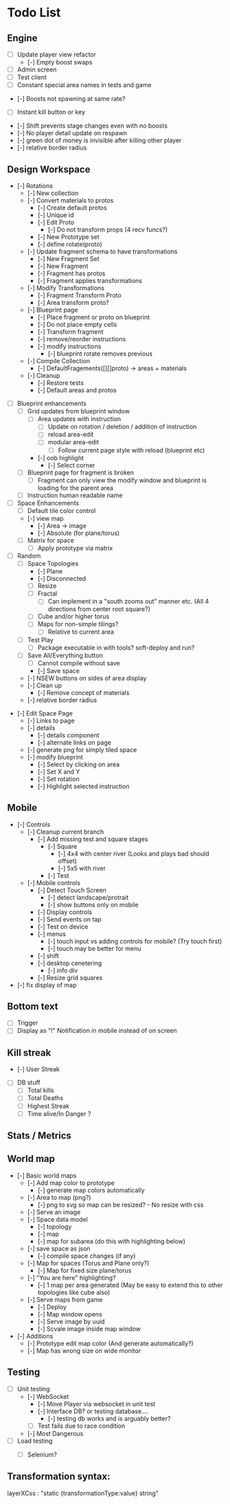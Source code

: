 # Todo List

## Engine
- [ ] Update player view refactor
  - [-] Empty boost swaps 
- [ ] Admin screen
- [ ] Test client
- [ ] Constant special area names in tests and game 
- [-] Boosts not spawning at same rate?
- [ ] Instant kill button or key
- [-] Shift prevents stage changes even with no boosts 
- [-] No player detail update on respawn 
- [-] green dot of money is invisible after killing other player
- [-] relative border radius

## Design Workspace
- [-] Rotations
  - [-] New collection
  - [-] Convert materials to protos
    - [-] Create default protos
    - [-] Unique id 
    - [-] Edit Proto
      - [-] Do not transform props (4 recv funcs?)
    - [-] New Prototype set
    - [-] define rotate(proto)
  - [-] Update fragment schema to have transformations 
    - [-] New Fragment Set
    - [-] New Fragment
    - [-] Fragment has protos
    - [-] Fragment applies transformations
  - [-] Modify Transformations
    - [-] Fragment Transform Proto
    - [-] Area transform proto? 
  - [-] Blueprint page 
    - [-] Place fragment or proto on blueprint
    - [-] Do not place empty cells
    - [-] Transform fragment 
    - [-] remove/reorder instructions
    - [-] modify instructions 
      - [-] blueprint rotate removes previous 
  - [-] Compile Collection 
    - [-] DefaultFragements([][]proto) -> areas + materials
  - [-] Cleanup 
    - [-] Restore tests
    - [-] Default areas and protos
- [ ] Blueprint enhancements
  - [ ] Grid updates from blueprint window
    - [ ] Area updates with instruction  
      - [ ] Update on rotation / deletion / addition of instruction 
      - [ ] reload area-edit
      - [ ] modular area-edit 
        - [ ] Follow current page style with reload (blueprint etc) 
    - [-] oob highlight
      - [-] Select corner 
  - [ ] Blueprint page for fragment is broken 
      - [ ] Fragment can only view the modify window and blueprint is loading for the parent area
  - [ ] Instruction human readable name
- [ ] Space Enhancements
  - [ ] Default tile color control
  - [-] view map
    - [-] Area -> image 
    - [-] Absolute (for plane/torus)
  - [ ] Matrix for space 
    - [ ] Apply prototype via matrix 
- [ ] Random
  - [ ] Space Topologies
    - [-] Plane
    - [-] Disconnected
    - [ ] Resize
    - [ ] Fractal 
      - [ ] Can implement in a "south zooms out" manner etc. (All 4 directions from center root square?)
    - [ ] Cube and/or higher torus
    - [ ] Maps for non-simple tilings?
      - [ ] Relative to current area
  - [ ] Test Play 
    - [ ] Package executable in with tools? soft-deploy and run?
  - [ ] Save All/Everything button 
    - [ ] Cannot compile without save
    - [-] Save space 
  - [-] NSEW buttons on sides of area display 
  - [-] Clean up 
    - [-] Remove concept of materials 
  - [-] relative border radius
- [-] Edit Space Page
  - [-] Links to page
  - [-] details
    - [-] details component
    - [-] alternate links on page 
  - [-] generate png for simply tiled space 
  - [-] modify blueprint
    - [-] Select by clicking on area 
    - [-] Set X and Y 
    - [-] Set rotation
    - [-] Highlight selected instruction

## Mobile
  - [-] Controls
    - [-] Cleanup current branch
      - [-] Add missing test and square stages
        - [-] Square 
          - [-] 4x4 with center river (Looks and plays bad should offset) 
          - [-] 5x5 with river
        - [-] Test
    - [-] Mobile controls
      - [-] Detect Touch Screen
        - [-] detect landscape/protrait 
        - [-] show buttons only on mobile
      - [-] Display controls
      - [-] Send events on tap 
      - [-] Test on device
      - [-] menus
        - [-] touch input vs adding controls for mobile? (Try touch first)
        - [-] touch may be better for menu 
      - [-] shift 
      - [-] desktop cenetering
        - [-] info div
      - [-] Resize grid squares
  - [-] fix display of map

## Bottom text
 - [ ] Trigger
 - [ ] Display as "!" Notification in mobile instead of on screen

## Kill streak
 - [-] User Streak
 - [ ] DB stuff 
   - [ ] Total kills
   - [ ] Total Deaths
   - [ ] Highest Streak
   - [ ] Time alive/In Danger ?

## Stats / Metrics

## World map
- [-] Basic world maps
  - [-] Add map color to prototype
    - [-] generate map colors automatically
  - [-] Area to map (png?)
    - [-] png to svg so map can be resized? - No resize with css
  - [-] Serve an image
  - [-] Space data model 
    - [-] topology
    - [-] map
    - [-] map for subarea (do this with highlighting below)
  - [-] save space as json 
    - [-] compile space changes (if any) 
  - [-] Map for spaces (Torus and Plane only?)
    - [-] Map for fixed size plane/torus
  - [-] "You are here" highlighting? 
    - [-] 1 map per area generated (May be easy to extend this to other topologies like cube also)
  - [-] Serve maps from game
    - [-] Deploy 
    - [-] Map window opens 
    - [-] Serve image by uuid
    - [-] Scvale image inside map window 
- [-] Additions
  - [-] Prototype edit map color (And generate automatically?)
  - [-] Map has wrong size on wide monitor 
  

## Testing
- [ ] Unit testing 
  - [-] WebSocket
    - [-] Move Player via websocket in unit test
    - [-] Interface DB? or testing database....
      - [-] testing db works and is arguably better?
    - [ ] Test fails due to race condition 
  - [-] Most Dangerous
- [ ] Load testing
  - [ ] Selenium? 


## Transformation syntax:
layerXCss : "static {transformationType:value} string"


 
